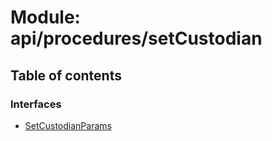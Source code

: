 # Module: api/procedures/setCustodian

## Table of contents

### Interfaces

- [SetCustodianParams](../wiki/api.procedures.setCustodian.SetCustodianParams)
